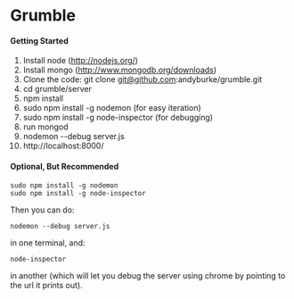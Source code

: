 Grumble
====

#### Getting Started

 1. Install node (http://nodejs.org/)
 2. Install mongo (http://www.mongodb.org/downloads)
 3. Clone the code: git clone git@github.com:andyburke/grumble.git
 4. cd grumble/server
 5. npm install
 6. sudo npm install -g nodemon (for easy iteration)
 7. sudo npm install -g node-inspector (for debugging)
 8. run mongod
 9. nodemon --debug server.js
 10. http://localhost:8000/

#### Optional, But Recommended

    sudo npm install -g nodemon
    sudo npm install -g node-inspector

Then you can do:

    nodemon --debug server.js

in one terminal, and:

    node-inspector

in another (which will let you debug the server using chrome by pointing to the url it prints out).
